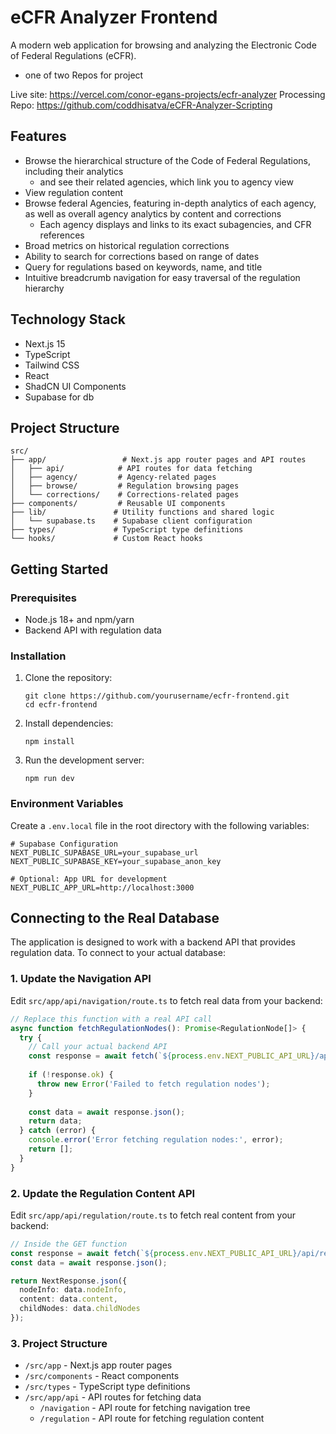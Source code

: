 # eCFR Analyzer Frontend

A modern web application for browsing and analyzing the Electronic Code of Federal Regulations (eCFR).
- one of two Repos for project

Live site: https://vercel.com/conor-egans-projects/ecfr-analyzer
Processing Repo: https://github.com/coddhisatva/eCFR-Analyzer-Scripting

## Features

- Browse the hierarchical structure of the Code of Federal Regulations, including their analytics
  - and see their related agencies, which link you to agency view
- View regulation content
- Browse federal Agencies, featuring in-depth analytics of each agency, as well as overall agency analytics by content and corrections
  - Each agency displays and links to its exact subagencies, and CFR references
- Broad metrics on historical regulation corrections
- Ability to search for corrections based on range of dates
- Query for regulations based on keywords, name, and title
- Intuitive breadcrumb navigation for easy traversal of the regulation hierarchy

## Technology Stack

- Next.js 15
- TypeScript
- Tailwind CSS
- React
- ShadCN UI Components
- Supabase for db 

## Project Structure

```
src/
├── app/                 # Next.js app router pages and API routes
│   ├── api/            # API routes for data fetching
│   ├── agency/         # Agency-related pages
│   ├── browse/         # Regulation browsing pages
│   └── corrections/    # Corrections-related pages
├── components/         # Reusable UI components
├── lib/               # Utility functions and shared logic
│   └── supabase.ts    # Supabase client configuration
├── types/             # TypeScript type definitions
└── hooks/             # Custom React hooks
```

## Getting Started

### Prerequisites

- Node.js 18+ and npm/yarn
- Backend API with regulation data

### Installation

1. Clone the repository:
   ```
   git clone https://github.com/yourusername/ecfr-frontend.git
   cd ecfr-frontend
   ```

2. Install dependencies:
   ```
   npm install
   ```

3. Run the development server:
   ```
   npm run dev
   ```

### Environment Variables

Create a `.env.local` file in the root directory with the following variables:

```
# Supabase Configuration
NEXT_PUBLIC_SUPABASE_URL=your_supabase_url
NEXT_PUBLIC_SUPABASE_KEY=your_supabase_anon_key

# Optional: App URL for development
NEXT_PUBLIC_APP_URL=http://localhost:3000
```

## Connecting to the Real Database

The application is designed to work with a backend API that provides regulation data. To connect to your actual database:

### 1. Update the Navigation API

Edit `src/app/api/navigation/route.ts` to fetch real data from your backend:

```typescript
// Replace this function with a real API call
async function fetchRegulationNodes(): Promise<RegulationNode[]> {
  try {
    // Call your actual backend API
    const response = await fetch(`${process.env.NEXT_PUBLIC_API_URL}/api/nodes`);
    
    if (!response.ok) {
      throw new Error('Failed to fetch regulation nodes');
    }
    
    const data = await response.json();
    return data;
  } catch (error) {
    console.error('Error fetching regulation nodes:', error);
    return [];
  }
}
```

### 2. Update the Regulation Content API

Edit `src/app/api/regulation/route.ts` to fetch real content from your backend:

```typescript
// Inside the GET function
const response = await fetch(`${process.env.NEXT_PUBLIC_API_URL}/api/regulation?path=${encodeURIComponent(path)}`);
const data = await response.json();

return NextResponse.json({
  nodeInfo: data.nodeInfo,
  content: data.content,
  childNodes: data.childNodes
});
```

### 3. Project Structure

- `/src/app` - Next.js app router pages
- `/src/components` - React components
- `/src/types` - TypeScript type definitions
- `/src/app/api` - API routes for fetching data
  - `/navigation` - API route for fetching navigation tree
  - `/regulation` - API route for fetching regulation content
